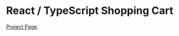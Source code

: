 # React / TypeScript Shopping Cart

[Project Page](https://svyatoslav-victor.github.io/shopping-cart/).
